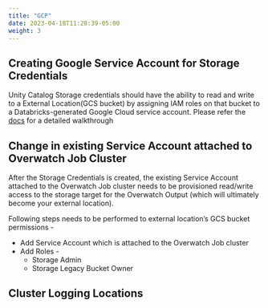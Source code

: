 ```yaml
---
title: "GCP"
date: 2023-04-18T11:28:39-05:00
weight: 3
---
```


## Creating Google Service Account for Storage Credentials
Unity Catalog Storage credentials  should have the ability to read and write to a External Location(GCS bucket) by assigning IAM roles on that bucket to a Databricks-generated Google Cloud service account.
Please refer the [docs](https://docs.gcp.databricks.com/data-governance/unity-catalog/manage-external-locations-and-credentials.html#manage-storage-credentials) for a detailed walkthrough 

## Change in existing Service Account attached to Overwatch Job Cluster

After the Storage Credentials is created, the existing Service Account attached to the Overwatch Job cluster needs to be provisioned read/write access to the storage target for the Overwatch Output (which will ultimately become your external location).

Following steps needs to be performed to external location’s GCS bucket permissions -
* Add Service Account which is attached to the Overwatch Job cluster
* Add Roles - 
  * Storage Admin 
  * Storage Legacy Bucket Owner

## Cluster Logging Locations  
